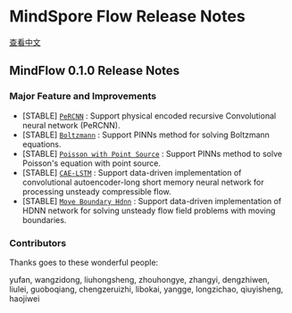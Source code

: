 # MindSpore Flow Release Notes

[查看中文](./RELEASE_CN.md)

## MindFlow 0.1.0 Release Notes

### Major Feature and Improvements

- [STABLE] [` PeRCNN `](https://gitee.com/mindspore/mindscience/tree/master/MindFlow/applications/data_mechanism_fusion/PeRCNN) : Support physical encoded recursive Convolutional neural network (PeRCNN).
- [STABLE] [` Boltzmann `](https://gitee.com/mindspore/mindscience/tree/master/MindFlow/applications/physics_driven/boltzmann)  : Support PINNs method for solving Boltzmann equations.
- [STABLE] [` Poisson with Point Source `](https://gitee.com/mindspore/mindscience/tree/master/MindFlow/applications/physics_driven/poisson_point_source) : Support PINNs method to solve Poisson's equation with point source.
- [STABLE] [` CAE-LSTM `](https://gitee.com/mindspore/mindscience/tree/master/MindFlow/applications/data_driven/cae_lstm)  : Support data-driven implementation of convolutional autoencoder-long short memory neural network for processing unsteady compressible flow.
- [STABLE] [` Move Boundary Hdnn `](https://gitee.com/mindspore/mindscience/tree/master/MindFlow/applications/data_driven/move_boundary_hdnn) : Support data-driven implementation of HDNN network for solving unsteady flow field problems with moving boundaries.

### Contributors

Thanks goes to these wonderful people:

yufan, wangzidong, liuhongsheng, zhouhongye, zhangyi, dengzhiwen, liulei, guoboqiang, chengzeruizhi, libokai, yangge, longzichao, qiuyisheng, haojiwei